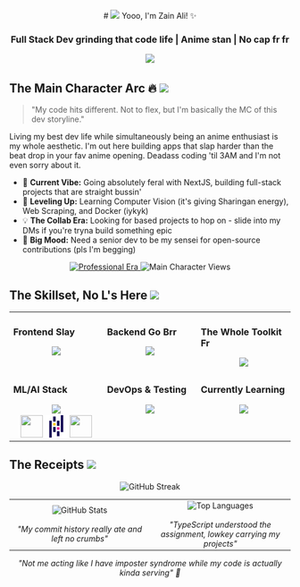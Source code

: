 <div align="center">
  <br>
  # <img src="https://media.giphy.com/media/VgCDAzcKvsR6OM0uWg/giphy.gif" width="50"> Yooo, I'm Zain Ali! ✨ 

  ### Full Stack Dev grinding that code life | Anime stan | No cap fr fr
  
  <img src="https://media.giphy.com/media/WUlplcMpOCEmTGBtBW/giphy.gif" width="100">
</div>

## The Main Character Arc 🔥 <img src="https://media.giphy.com/media/mGcNjsfWAjY5AEZNw6/giphy.gif" width="50">

> "My code hits different. Not to flex, but I'm basically the MC of this dev storyline."

Living my best dev life while simultaneously being an anime enthusiast is my whole aesthetic. I'm out here building apps that slap harder than the beat drop in your fav anime opening. Deadass coding 'til 3AM and I'm not even sorry about it.

- 🔭 **Current Vibe:** Going absolutely feral with NextJS, building full-stack projects that are straight bussin'
- 🌱 **Leveling Up:** Learning Computer Vision (it's giving Sharingan energy), Web Scraping, and Docker (iykyk)
- 💡 **The Collab Era:** Looking for based projects to hop on - slide into my DMs if you're tryna build something epic
- 🚀 **Big Mood:** Need a senior dev to be my sensei for open-source contributions (pls I'm begging)

<div align="center">
  <a href="https://www.linkedin.com/in/zain-ali-43090a283/">
    <img src="https://img.shields.io/badge/LinkedIn-0077B5?style=for-the-badge&logo=linkedin&logoColor=white" alt="Professional Era" />
  </a>
  <img src="https://komarev.com/ghpvc/?username=zaineli&style=for-the-badge&color=6e43a3" alt="Main Character Views" />
</div>

## The Skillset, No L's Here <img src="https://media.giphy.com/media/jTNG3RF6EwbkpD4LZx/giphy.gif" width="40">

<table>
<tr>
<td valign="top" width="33%">

### Frontend Slay
<div align="center">  
<img src="https://skillicons.dev/icons?i=react,nextjs,vue,typescript,javascript,html,css,tailwind,sass,redux,materialui" />
</div>

</td>
<td valign="top" width="33%">

### Backend Go Brr
<div align="center">  
<img src="https://skillicons.dev/icons?i=nodejs,express,python,cpp,java,spring,prisma,graphql,flask,fastapi" />
</div>

</td>
<td valign="top" width="33%">

### The Whole Toolkit Fr
<div align="center">  
<img src="https://skillicons.dev/icons?i=git,docker,kubernetes,aws,firebase,mongodb,postgres,mysql,redis,selenium,figma" />
</div>

</td>
</tr>
<tr>
<td valign="top" width="33%">

### ML/AI Stack
<div align="center">
<img src="https://skillicons.dev/icons?i=tensorflow,pytorch,opencv" />
<br>
<img src="https://www.vectorlogo.zone/logos/numpy/numpy-icon.svg" width="40" height="40"/>
<img src="https://raw.githubusercontent.com/devicons/devicon/master/icons/pandas/pandas-original.svg" width="40" height="40"/>
<img src="https://seaborn.pydata.org/_images/logo-mark-lightbg.svg" width="40" height="40"/>
</div>

</td>
<td valign="top" width="33%">

### DevOps & Testing
<div align="center">  
<img src="https://skillicons.dev/icons?i=jenkins,githubactions,ansible,jest,webpack,babel" />
</div>

</td>
<td valign="top" width="33%">

### Currently Learning
<div align="center">  
<img src="https://skillicons.dev/icons?i=flutter,dart,r,rust,threejs,solidity" />
</div>

</td>
</tr>
</table>

## The Receipts <img src="https://media.giphy.com/media/JWuBH9rCO2uZuHBFpm/giphy.gif" width="40">

<div align="center">
  <img src="https://github-readme-streak-stats.herokuapp.com/?user=zaineli&theme=tokyonight" alt="GitHub Streak" />
</div>

<table>
  <tr>
    <td width="50%" align="center">
      <img src="https://github-readme-stats.vercel.app/api?username=zaineli&theme=tokyonight&show_icons=true&count_private=true" alt="GitHub Stats" />
      <br><br>
      <i>"My commit history really ate and left no crumbs"</i>
    </td>
    <td width="50%" align="center">
      <img src="https://github-readme-stats.anuraghazra1.vercel.app/api/top-langs/?username=zaineli&theme=tokyonight&hide_border=false&no-bg=true&no-frame=true&langs_count=6&layout=compact" alt="Top Languages" />
      <br><br>
      <i>"TypeScript understood the assignment, lowkey carrying my projects"</i>
    </td>
  </tr>
</table>


<div align="center">
  <i>"Not me acting like I have imposter syndrome while my code is actually kinda serving" 💅</i>
</div>
